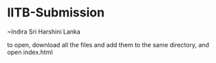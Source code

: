 # IITB-Submission
~Indira Sri Harshini Lanka

to open, download all the files and add them to the same directory, and open index.html
